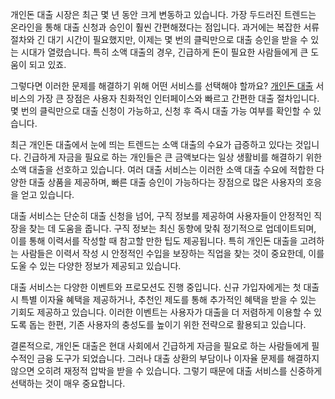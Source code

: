 <p>개인돈 대출 시장은 최근 몇 년 동안 크게 변동하고 있습니다. 가장 두드러진 트렌드는 온라인을 통해 대출 신청과 승인이 훨씬 간편해졌다는 점입니다. 과거에는 복잡한 서류 절차와 긴 대기 시간이 필요했지만, 이제는 몇 번의 클릭만으로 대출 승인을 받을 수 있는 시대가 열렸습니다. 특히 소액 대출의 경우, 긴급하게 돈이 필요한 사람들에게 큰 도움이 되고 있죠.</p>

<p>그렇다면 이러한 문제를 해결하기 위해 어떤 서비스를 선택해야 할까요? <a href="https://ezloan.io/">개인돈 대출</a> 서비스의 가장 큰 장점은 사용자 친화적인 인터페이스와 빠르고 간편한 대출 절차입니다. 몇 번의 클릭만으로 대출 신청이 가능하고, 신청 후 즉시 대출 가능 여부를 확인할 수 있습니다.</p>

<p>최근 개인돈 대출에서 눈에 띄는 트렌드는 소액 대출의 수요가 급증하고 있다는 것입니다. 긴급하게 자금을 필요로 하는 개인들은 큰 금액보다는 일상 생활비를 해결하기 위한 소액 대출을 선호하고 있습니다. 여러 대출 서비스는 이러한 소액 대출 수요에 적합한 다양한 대출 상품을 제공하며, 빠른 대출 승인이 가능하다는 장점으로 많은 사용자의 호응을 얻고 있습니다.</p>

<p>대출 서비스는 단순히 대출 신청을 넘어, 구직 정보를 제공하여 사용자들이 안정적인 직장을 찾는 데 도움을 줍니다. 구직 정보는 최신 동향에 맞춰 정기적으로 업데이트되며, 이를 통해 이력서를 작성할 때 참고할 만한 팁도 제공됩니다. 특히 개인돈 대출을 고려하는 사람들은 이력서 작성 시 안정적인 수입을 보장하는 직업을 찾는 것이 중요한데, 이를 도울 수 있는 다양한 정보가 제공되고 있습니다.</p>

<p>대출 서비스는 다양한 이벤트와 프로모션도 진행 중입니다. 신규 가입자에게는 첫 대출 시 특별 이자율 혜택을 제공하거나, 추천인 제도를 통해 추가적인 혜택을 받을 수 있는 기회도 제공하고 있습니다. 이러한 이벤트는 사용자가 대출을 더 저렴하게 이용할 수 있도록 돕는 한편, 기존 사용자의 충성도를 높이기 위한 전략으로 활용되고 있습니다.</p>

<p>결론적으로, 개인돈 대출은 현대 사회에서 긴급하게 자금을 필요로 하는 사람들에게 필수적인 금융 도구가 되었습니다. 그러나 대출 상환의 부담이나 이자율 문제를 해결하지 않으면 오히려 재정적 압박을 받을 수 있습니다. 그렇기 때문에 대출 서비스를 신중하게 선택하는 것이 매우 중요합니다.</p>
